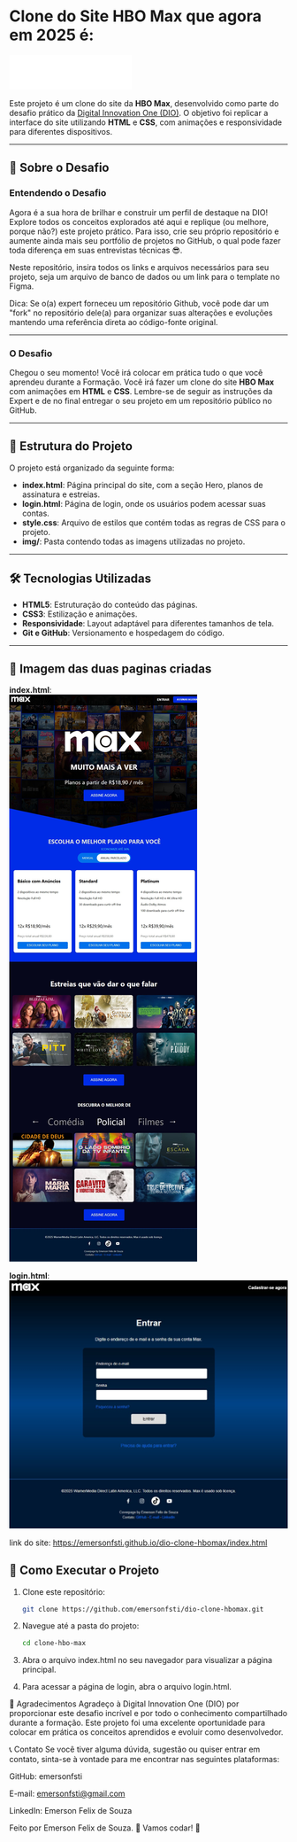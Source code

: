 # Clone do Site HBO Max que agora em 2025 é:

![MAX Logo](https://raw.githubusercontent.com/emersonfsti/dio-clone-hbomax/fbfc327dc448c256283f0fe3968cb6a2ed263193/img/max-h-w-l.svg) 

Este projeto é um clone do site da **HBO Max**, desenvolvido como parte do desafio prático da [Digital Innovation One (DIO)](https://www.dio.me/). O objetivo foi replicar a interface do site utilizando **HTML** e **CSS**, com animações e responsividade para diferentes dispositivos.

---

## 🚀 **Sobre o Desafio**

### Entendendo o Desafio

Agora é a sua hora de brilhar e construir um perfil de destaque na DIO! Explore todos os conceitos explorados até aqui e replique (ou melhore, porque não?) este projeto prático. Para isso, crie seu próprio repositório e aumente ainda mais seu portfólio de projetos no GitHub, o qual pode fazer toda diferença em suas entrevistas técnicas 😎.

Neste repositório, insira todos os links e arquivos necessários para seu projeto, seja um arquivo de banco de dados ou um link para o template no Figma.

Dica: Se o(a) expert forneceu um repositório Github, você pode dar um "fork" no repositório dele(a) para organizar suas alterações e evoluções mantendo uma referência direta ao código-fonte original.

---

### O Desafio

Chegou o seu momento! Você irá colocar em prática tudo o que você aprendeu durante a Formação. Você irá fazer um clone do site **HBO Max** com animações em **HTML** e **CSS**. Lembre-se de seguir as instruções da Expert e de no final entregar o seu projeto em um repositório público no GitHub.

---

## 📂 **Estrutura do Projeto**

O projeto está organizado da seguinte forma:

- **index.html**: Página principal do site, com a seção Hero, planos de assinatura e estreias.
- **login.html**: Página de login, onde os usuários podem acessar suas contas.
- **style.css**: Arquivo de estilos que contém todas as regras de CSS para o projeto.
- **img/**: Pasta contendo todas as imagens utilizadas no projeto.

---

## 🛠️ **Tecnologias Utilizadas**

- **HTML5**: Estruturação do conteúdo das páginas.
- **CSS3**: Estilização e animações.
- **Responsividade**: Layout adaptável para diferentes tamanhos de tela.
- **Git e GitHub**: Versionamento e hospedagem do código.

---
## 🌟 **Imagem das duas paginas criadas**

**index.html**: 
<br>
![index-html](https://github.com/emersonfsti/dio-clone-hbomax/blob/main/img/index.jpg?raw=true) 

**login.html**: 
<br>
![login-html](https://github.com/emersonfsti/dio-clone-hbomax/blob/main/img/login.jpg?raw=true) 

link do site:
https://emersonfsti.github.io/dio-clone-hbomax/index.html

## 🌟 **Como Executar o Projeto**

1. Clone este repositório:
   ```bash
   git clone https://github.com/emersonfsti/dio-clone-hbomax.git

2. Navegue até a pasta do projeto:
    ```bash
    cd clone-hbo-max
3. Abra o arquivo index.html no seu navegador para visualizar a página principal.

4. Para acessar a página de login, abra o arquivo login.html.

📝 Agradecimentos
Agradeço à Digital Innovation One (DIO) por proporcionar este desafio incrível e por todo o conhecimento compartilhado durante a formação. Este projeto foi uma excelente oportunidade para colocar em prática os conceitos aprendidos e evoluir como desenvolvedor.

📞 Contato
Se você tiver alguma dúvida, sugestão ou quiser entrar em contato, sinta-se à vontade para me encontrar nas seguintes plataformas:

GitHub: emersonfsti

E-mail: emersonfsti@gmail.com

LinkedIn: Emerson Felix de Souza

Feito por Emerson Felix de Souza.
🚀 Vamos codar! 🚀